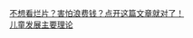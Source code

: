   
[不想看烂片？害怕浪费钱？点开这篇文章就对了！](http://www.dianyue.me/archives/746/i7cigqjvdlx1e906/)  
[儿童发展主要理论](http://www.dianyue.me/archives/613/ag7t1w0csbpwmsgk/)